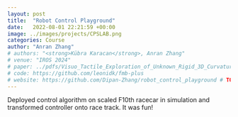 ```yaml
---
layout: post
title:  "Robot Control Playground"
date:   2022-08-01 22:21:59 +00:00
image: ../images/projects/CPSLAB.png
categories: Course
author: "Anran Zhang"
# authors: "<strong>Kübra Karacan</strong>, Anran Zhang"
# venue: "IROS 2024"
# paper: ../pdfs/Visuo_Tactile_Exploration_of_Unknown_Rigid_3D_Curvatures_by_VA_UFIC_karacan_iros24.pdf
# code: https://github.com/leonidk/fmb-plus
# website: https://github.com/Dipan-Zhang/robot_control_playground # TODO 
---
```

Deployed control algorithm on scaled F10th racecar in simulation and transformed controller onto race track. It was fun!